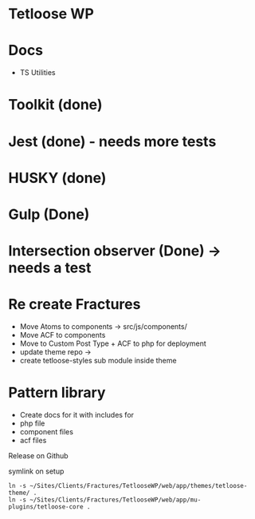 # Tetloose WP

# Docs
- TS Utilities

# Toolkit (done)

# Jest (done) - needs more tests

# HUSKY (done)

# Gulp (Done)

# Intersection observer (Done) -> needs a test

# Re create Fractures

- Move Atoms to components -> src/js/components/
- Move ACF to components
- Move to Custom Post Type + ACF to php for deployment
- update theme repo ->
- create tetloose-styles sub module inside theme

# Pattern library

- Create docs for it with includes for
- php file
- component files
- acf files

Release on Github



symlink on setup
```
ln -s ~/Sites/Clients/Fractures/TetlooseWP/web/app/themes/tetloose-theme/ .
ln -s ~/Sites/Clients/Fractures/TetlooseWP/web/app/mu-plugins/tetloose-core .
```
